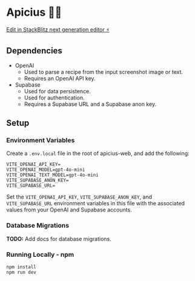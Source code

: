 # Apicius 🧑‍🍳

[Edit in StackBlitz next generation editor ⚡️](https://stackblitz.com/~/github.com/gromer/apicius)

## Dependencies

- OpenAI
  - Used to parse a recipe from the input screenshot image or text.
  - Requires an OpenAI API key.
- Supabase
  - Used for data persistence.
  - Used for authentication.
  - Requires a Supabase URL and a Supabase anon key.

## Setup

### Environment Variables

Create a `.env.local` file in the root of apicius-web, and add the following:

```
VITE_OPENAI_API_KEY=
VITE_OPENAI_MODEL=gpt-4o-mini
VITE_OPENAI_TEXT_MODEL=gpt-4o-mini
VITE_SUPABASE_ANON_KEY=
VITE_SUPABASE_URL=
```

Set the `VITE_OPENAI_API_KEY`, `VITE_SUPABASE_ANON_KEY`, and `VITE_SUPABASE_URL` environment variables in this file with the associated values from your OpenAI and Supabase accounts.

### Database Migrations

**TODO:** Add docs for database migrations.

### Running Locally - npm

```
npm install
npm run dev
```
